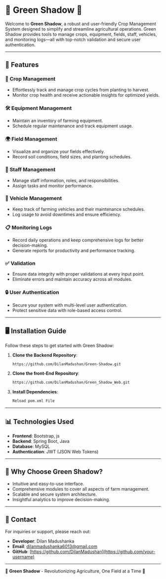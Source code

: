 # 🌱 Green Shadow 🌾

Welcome to **Green Shadow**, a robust and user-friendly Crop Management System designed to simplify and streamline agricultural operations. Green Shadow provides tools to manage crops, equipment, fields, staff, vehicles, and monitoring logs—all with top-notch validation and secure user authentication.

---

## 🚀 Features

### 🌾 **Crop Management**
- Effortlessly track and manage crop cycles from planting to harvest.
- Monitor crop health and receive actionable insights for optimized yields.

### 🛠️ **Equipment Management**
- Maintain an inventory of farming equipment.
- Schedule regular maintenance and track equipment usage.

### 🌍 **Field Management**
- Visualize and organize your fields effectively.
- Record soil conditions, field sizes, and planting schedules.

### 👥 **Staff Management**
- Manage staff information, roles, and responsibilities.
- Assign tasks and monitor performance.

### 🚜 **Vehicle Management**
- Keep track of farming vehicles and their maintenance schedules.
- Log usage to avoid downtimes and ensure efficiency.

### 📋 **Monitoring Logs**
- Record daily operations and keep comprehensive logs for better decision-making.
- Generate reports for productivity and performance tracking.

### ✅ **Validation**
- Ensure data integrity with proper validations at every input point.
- Eliminate errors and maintain accuracy across all modules.

### 🔒 **User Authentication**
- Secure your system with multi-level user authentication.
- Protect sensitive data with role-based access control.

---

## 🖥️ Installation Guide

Follow these steps to get started with Green Shadow:

1. **Clone the Backend Repository**:
    ```bash
    https://github.com/DilanMadushan/Green-Shadow.git
1. **Clone the front-End Repository**:
    ```bash
    https://github.com/DilanMadushan/Green_Shadow_Web.git
    ```
3. **Install Dependencies**:
    ```bash
    Reload pom.xml File
---

## 📊 Technologies Used

- **Frontend**: Bootstrap, js
- **Backend**: Spring Boot, Java
- **Database**: MySQL
- **Authentication**: JWT (JSON Web Tokens)

---

## 🌟 Why Choose Green Shadow?

- Intuitive and easy-to-use interface.
- Comprehensive modules to cover all aspects of farm management.
- Scalable and secure system architecture.
- Insightful analytics to improve decision-making.

---

## 📧 Contact

For inquiries or support, please reach out:

- **Developer**: Dilan Madushanka
- **Email**: [dilanmadushanka6013@gmail.com](mailto:your-email@example.com)
- **GitHub**: [https://github.com/DilanMadushan](https://github.com/your-username)

---

🌿 **Green Shadow** - Revolutionizing Agriculture, One Field at a Time 🌱
